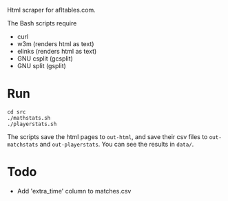 Html scraper for afltables.com.

The Bash scripts require
* curl
* w3m (renders html as text)
* elinks (renders html as text)
* GNU csplit (gcsplit)
* GNU split (gsplit)

# Run

    cd src
    ./mathstats.sh
    ./playerstats.sh

The scripts save the html pages to `out-html`, and save their csv files to
`out-matchstats` and `out-playerstats`.  You can see the results in `data/`.

# Todo
* Add 'extra_time' column to matches.csv
